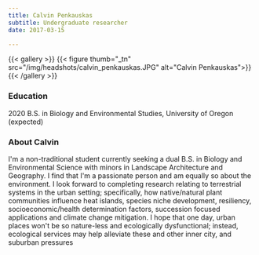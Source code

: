 ```yaml
---
title: Calvin Penkauskas
subtitle: Undergraduate researcher
date: 2017-03-15

---
```


{{< gallery >}}
  {{< figure thumb="_tn" src="/img/headshots/calvin_penkauskas.JPG" alt="Calvin Penkauskas">}}
{{< /gallery >}}

<!--more-->
### Education
2020 B.S. in Biology and Environmental Studies, University of Oregon (expected)

### About Calvin
I'm a non-traditional student currently seeking a dual B.S. in Biology and Environmental Science with minors in Landscape Architecture and Geography. I find that I'm a passionate person and am equally so about the environment. I look forward to completing research relating to terrestrial systems in the urban setting; specifically, how native/natural plant communities influence heat islands, species niche development, resiliency, socioeconomic/health determination factors, succession focused applications and climate change mitigation. I hope that one day, urban places won't be so nature-less and ecologically dysfunctional; instead, ecological services may help alleviate these and other inner city, and suburban pressures